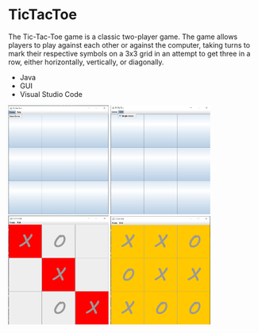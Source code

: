 # TicTacToe
The Tic-Tac-Toe game is a classic two-player game. The game allows players to play against each other or against the computer, taking turns to mark their respective symbols on a 3x3 grid in an attempt to get three in a row, either horizontally, vertically, or diagonally.

* Java
* GUI
* Visual Studio Code

<img src="https://github.com/Djimi02/TicTacToe/blob/main/photos/GameMenu.png"  width=40% height=40%>

<img src="https://github.com/Djimi02/TicTacToe/blob/main/photos/EditMenu.png"  width=40% height=40%>

<img src="https://github.com/Djimi02/TicTacToe/blob/main/photos/TicTacToe1.png"  width=40% height=40%>

<img src="https://github.com/Djimi02/TicTacToe/blob/main/photos/Draw.png"  width=40% height=40%>